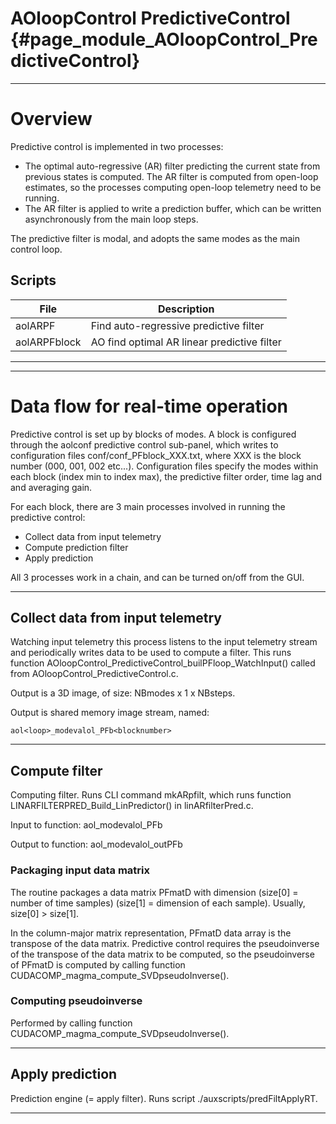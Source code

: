 # AOloopControl PredictiveControl {#page_module_AOloopControl_PredictiveControl}

---

# Overview

Predictive control is implemented in two processes:

- The optimal auto-regressive (AR) filter predicting the current state from previous states is computed. The AR filter is computed from open-loop estimates, so the processes computing open-loop telemetry need to be running.
- The AR filter is applied to write a prediction buffer, which can be written asynchronously from the main loop steps.

The predictive filter is modal, and adopts the same modes as the main control loop.



## Scripts


File          | Description
--------------|------------------------------------------------------
aolARPF 	  | Find auto-regressive predictive filter
aolARPFblock  | AO find optimal AR linear predictive filter


---
---


# Data flow for real-time operation

Predictive control is set up by blocks of modes. A block is configured through the aolconf predictive control sub-panel, which writes to configuration files conf/conf_PFblock_XXX.txt, where XXX is the block number (000, 001, 002 etc...). Configuration files specify the modes within each block (index min to index max), the predictive filter order, time lag and and averaging gain.

For each block, there are 3 main processes involved in running the predictive control:

- Collect data from input telemetry
- Compute prediction filter
- Apply prediction


All 3 processes work in a chain, and can be turned on/off from the GUI.


---


## Collect data from input telemetry

Watching input telemetry this process listens to the input telemetry stream and periodically writes data to be used to compute a filter. This runs function AOloopControl_PredictiveControl_builPFloop_WatchInput() called from AOloopControl_PredictiveControl.c.

Output is a 3D image, of size: NBmodes x 1 x NBsteps.

Output is shared memory image stream, named:

	aol<loop>_modevalol_PFb<blocknumber>


---


## Compute filter

Computing filter. Runs CLI command mkARpfilt, which runs function LINARFILTERPRED_Build_LinPredictor() in linARfilterPred.c.

Input to function: aol<loop>_modevalol_PFb<blocknumber>

Output to function: aol<loop>_modevalol_outPFb<blocknumber>


### Packaging input data matrix 

The routine packages a data matrix PFmatD with dimension (size[0] = number of time samples) (size[1] = dimension of each sample). Usually, size[0] > size[1]. 

In the column-major matrix representation, PFmatD data array is the transpose of the data matrix. Predictive control requires the pseudoinverse of the transpose of the data matrix to be computed, so the pseudoinverse of PFmatD is computed by calling function CUDACOMP_magma_compute_SVDpseudoInverse().

### Computing pseudoinverse

Performed by calling function CUDACOMP_magma_compute_SVDpseudoInverse().




---

## Apply prediction

Prediction engine (= apply filter). Runs script ./auxscripts/predFiltApplyRT.

---

